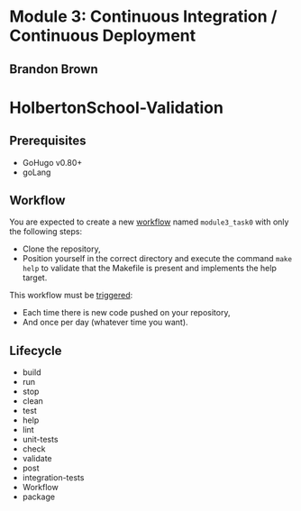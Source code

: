 <h1>Module 3: Continuous Integration / Continuous Deployment</h1>
<h2>Brandon Brown</h2>

# HolbertonSchool-Validation

## Prerequisites

- GoHugo v0.80+
- goLang

## Workflow

You are expected to create a new [workflow](https://docs.github.com/en/actions) 
named `module3_task0` with only the following steps:

- Clone the repository,
- Position yourself in the correct directory and execute the command `make help` 
to validate that the Makefile is present and implements the help target.

This workflow must be [triggered](https://docs.github.com/en/actions/using-workflows/events-that-trigger-workflows):

- Each time there is new code pushed on your repository,
- And once per day (whatever time you want).

## Lifecycle

- build
- run
- stop
- clean
- test
- help
- lint
- unit-tests
- check
- validate
- post
- integration-tests
- Workflow
- package
